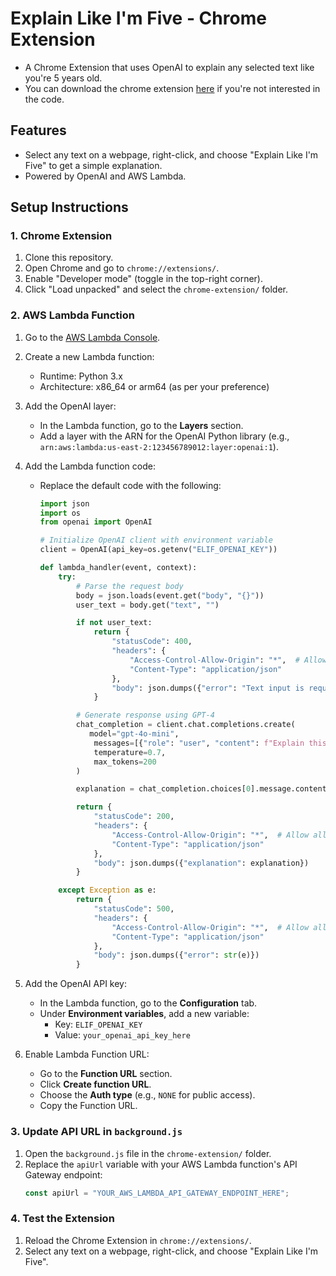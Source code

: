 # Explain Like I'm Five - Chrome Extension

- A Chrome Extension that uses OpenAI to explain any selected text like you're 5 years old.
- You can download the chrome extension [here](https://chromewebstore.google.com/detail/explain-like-im-five/jcojpeajmkfipglkldfjbkicapbekgin?hl=en-US&utm_source=ext_sidebar) if you're not interested in the code.

## Features
- Select any text on a webpage, right-click, and choose "Explain Like I'm Five" to get a simple explanation.
- Powered by OpenAI and AWS Lambda.

## Setup Instructions

### 1. Chrome Extension
1. Clone this repository.
2. Open Chrome and go to `chrome://extensions/`.
3. Enable "Developer mode" (toggle in the top-right corner).
4. Click "Load unpacked" and select the `chrome-extension/` folder.

### 2. AWS Lambda Function
1. Go to the [AWS Lambda Console](https://aws.amazon.com/lambda/).
2. Create a new Lambda function:
   - Runtime: Python 3.x
   - Architecture: x86_64 or arm64 (as per your preference)
3. Add the OpenAI layer:
   - In the Lambda function, go to the **Layers** section.
   - Add a layer with the ARN for the OpenAI Python library (e.g., `arn:aws:lambda:us-east-2:123456789012:layer:openai:1`).
4. Add the Lambda function code:
   - Replace the default code with the following:
     ```python
     import json
     import os
     from openai import OpenAI

     # Initialize OpenAI client with environment variable
     client = OpenAI(api_key=os.getenv("ELIF_OPENAI_KEY"))

     def lambda_handler(event, context):
         try:
             # Parse the request body
             body = json.loads(event.get("body", "{}"))
             user_text = body.get("text", "")

             if not user_text:
                 return {
                     "statusCode": 400,
                     "headers": {
                         "Access-Control-Allow-Origin": "*",  # Allow all origins (CORS fix)
                         "Content-Type": "application/json"
                     },
                     "body": json.dumps({"error": "Text input is required."})
                 }

             # Generate response using GPT-4
             chat_completion = client.chat.completions.create(
                model="gpt-4o-mini",
                 messages=[{"role": "user", "content": f"Explain this like I'm five: {user_text}"}],
                 temperature=0.7,
                 max_tokens=200
             )

             explanation = chat_completion.choices[0].message.content.strip()

             return {
                 "statusCode": 200,
                 "headers": {
                     "Access-Control-Allow-Origin": "*",  # Allow all origins (CORS fix)
                     "Content-Type": "application/json"
                 },
                 "body": json.dumps({"explanation": explanation})
             }

         except Exception as e:
             return {
                 "statusCode": 500,
                 "headers": {
                     "Access-Control-Allow-Origin": "*",  # Allow all origins (CORS fix)
                     "Content-Type": "application/json"
                 },
                 "body": json.dumps({"error": str(e)})
             }
     ```
5. Add the OpenAI API key:
   - In the Lambda function, go to the **Configuration** tab.
   - Under **Environment variables**, add a new variable:
     - Key: `ELIF_OPENAI_KEY`
     - Value: `your_openai_api_key_here`
    
6. Enable Lambda Function URL:
   - Go to the **Function URL** section.
   - Click **Create function URL**.
   - Choose the **Auth type** (e.g., `NONE` for public access).
   - Copy the Function URL.

### 3. Update API URL in `background.js`
1. Open the `background.js` file in the `chrome-extension/` folder.
2. Replace the `apiUrl` variable with your AWS Lambda function's API Gateway endpoint:
   ```javascript
   const apiUrl = "YOUR_AWS_LAMBDA_API_GATEWAY_ENDPOINT_HERE";
### 4. Test the Extension
1. Reload the Chrome Extension in `chrome://extensions/`.
2. Select any text on a webpage, right-click, and choose "Explain Like I'm Five".
